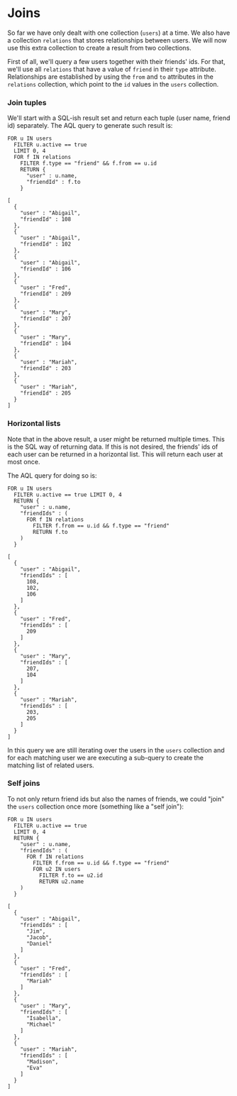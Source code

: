 <a name="joins"></a>
# Joins

So far we have only dealt with one collection (`users`) at a time. We also have a 
collection `relations` that stores relationships between users. We will now use
this extra collection to create a result from two collections.

First of all, we'll query a few users together with their friends' ids. For that,
we'll use all `relations` that have a value of `friend` in their `type` attribute.
Relationships are established by using the `from` and `to` attributes in the 
`relations` collection, which point to the `id` values in the `users` collection.

<a name="join_tuples"></a>
### Join tuples

We'll start with a SQL-ish result set and return each tuple (user name, friend id) 
separately. The AQL query to generate such result is:

    FOR u IN users 
      FILTER u.active == true 
      LIMIT 0, 4 
      FOR f IN relations 
        FILTER f.type == "friend" && f.from == u.id 
        RETURN { 
          "user" : u.name, 
          "friendId" : f.to 
        }

    [ 
      { 
        "user" : "Abigail", 
        "friendId" : 108 
      }, 
      { 
        "user" : "Abigail", 
        "friendId" : 102 
      }, 
      { 
        "user" : "Abigail", 
        "friendId" : 106 
      }, 
      { 
        "user" : "Fred", 
        "friendId" : 209 
      }, 
      { 
        "user" : "Mary", 
        "friendId" : 207 
      }, 
      { 
        "user" : "Mary", 
        "friendId" : 104 
      }, 
      { 
        "user" : "Mariah", 
        "friendId" : 203 
      }, 
      { 
        "user" : "Mariah", 
        "friendId" : 205 
      } 
    ]

<a name="horizontal_lists"></a>
### Horizontal lists


Note that in the above result, a user might be returned multiple times. This is the
SQL way of returning data. If this is not desired, the friends' ids of each user
can be returned in a horizontal list. This will return each user at most once.

The AQL query for doing so is:

    FOR u IN users 
      FILTER u.active == true LIMIT 0, 4 
      RETURN { 
        "user" : u.name, 
        "friendIds" : (
          FOR f IN relations 
            FILTER f.from == u.id && f.type == "friend"
            RETURN f.to
        )
      }

    [ 
      { 
        "user" : "Abigail", 
        "friendIds" : [ 
          108, 
          102, 
          106 
        ] 
      }, 
      { 
        "user" : "Fred", 
        "friendIds" : [ 
          209 
        ] 
      }, 
      { 
        "user" : "Mary", 
        "friendIds" : [ 
          207, 
          104 
        ] 
      }, 
      { 
        "user" : "Mariah", 
        "friendIds" : [ 
          203, 
          205 
        ] 
      } 
    ]

In this query we are still iterating over the users in the `users` collection 
and for each matching user we are executing a sub-query to create the matching
list of related users.

<a name="self_joins"></a>
### Self joins


To not only return friend ids but also the names of friends, we could "join" the
`users` collection once more (something like a "self join"):
   
    FOR u IN users 
      FILTER u.active == true 
      LIMIT 0, 4 
      RETURN { 
        "user" : u.name, 
        "friendIds" : (
          FOR f IN relations 
            FILTER f.from == u.id && f.type == "friend" 
            FOR u2 IN users 
              FILTER f.to == u2.id 
              RETURN u2.name
        ) 
      }    

    [ 
      { 
        "user" : "Abigail", 
        "friendIds" : [ 
          "Jim", 
          "Jacob", 
          "Daniel" 
        ] 
      }, 
      { 
        "user" : "Fred", 
        "friendIds" : [ 
          "Mariah" 
        ] 
      }, 
      { 
        "user" : "Mary", 
        "friendIds" : [ 
          "Isabella", 
          "Michael" 
        ] 
      }, 
      { 
        "user" : "Mariah", 
        "friendIds" : [ 
          "Madison", 
          "Eva" 
        ] 
      } 
    ]

